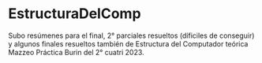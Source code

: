 # EstructuraDelComp
Subo resúmenes para el final, 2° parciales resueltos (díficiles de conseguir) y algunos finales resueltos también de
Estructura del Computador teórica Mazzeo Práctica Burin del 2° cuatri 2023.
